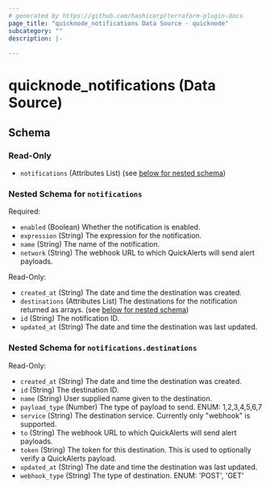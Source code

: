 ```yaml
---
# generated by https://github.com/hashicorp/terraform-plugin-docs
page_title: "quicknode_notifications Data Source - quicknode"
subcategory: ""
description: |-
  
---
```


# quicknode_notifications (Data Source)





<!-- schema generated by tfplugindocs -->
## Schema

### Read-Only

- `notifications` (Attributes List) (see [below for nested schema](#nestedatt--notifications))

<a id="nestedatt--notifications"></a>
### Nested Schema for `notifications`

Required:

- `enabled` (Boolean) Whether the notification is enabled.
- `expression` (String) The expression for the notification.
- `name` (String) The name of the notification.
- `network` (String) The webhook URL to which QuickAlerts will send alert payloads.

Read-Only:

- `created_at` (String) The date and time the destination was created.
- `destinations` (Attributes List) The destinations for the notification returned as arrays. (see [below for nested schema](#nestedatt--notifications--destinations))
- `id` (String) The notification ID.
- `updated_at` (String) The date and time the destination was last updated.

<a id="nestedatt--notifications--destinations"></a>
### Nested Schema for `notifications.destinations`

Read-Only:

- `created_at` (String) The date and time the destination was created.
- `id` (String) The destination ID.
- `name` (String) User supplied name given to the destination.
- `payload_type` (Number) The type of payload to send. ENUM: 1,2,3,4,5,6,7
- `service` (String) The destination service. Currently only "webhook" is supported.
- `to` (String) The webhook URL to which QuickAlerts will send alert payloads.
- `token` (String) The token for this destination. This is used to optionally verify a QuickAlerts payload.
- `updated_at` (String) The date and time the destination was last updated.
- `webhook_type` (String) The type of destination. ENUM: 'POST', 'GET'
